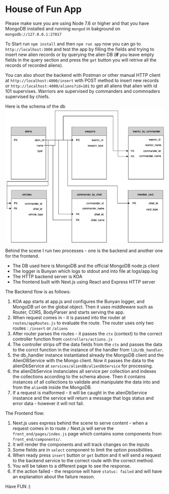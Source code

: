 # House of Fun App

Please make sure you are using Node 7.6 or higher and that you have MongoDB installed and running `mongod` in bakground on `mongodb://127.0.0.1:27017`

To Start run `npm install` and then `npm run app`
now you can go to `http://localhost:3000` and test the app by filling the fields and trying to insert new alien records or by querying the alien DB (__if__ you leave empty fields in the query section and press the `get` button you will retrive all the records of recorded aliens).

You can also shoot the backend with Postman or other manual HTTP client at `http://localhost:4000/insert` with POST method to insert new records or `http://localhost:4000/aliens?id=101` to get all aliens that alien with id 101 supervises. Warriors are supervised by commanders and commnaders supervised by chiefs.

Here is the schema of the db 
![db schema](https://github.com/stasezersky/house_of_fun/blob/master/DBscheme.jpg)

Behind the scene I run two processes - one is the backend and another one for the frontend.
* The DB used here is MongoDB and the official MongoDB node.js client 
* The logger is Bunyan which logs to stdout and into file at logs/app.log
* The HTTP backend server is KOA
* The frontend built with Next.js using React and Express HTTP server

The Backend flow is as follows:
1. KOA app starts at app.js and configures the Bunyan logger, and MongoDB url on the global object. Then it uses middleware such as Router, CORS, BodyParser and starts serving the app.
2. When request comes in - it is passed into the router at `routes/appRoutes.js` to evaluate the route. The router uses only two routes : `/insert` or `/aliens`
3. After router parses the routes - it passes the `ctx` (context) to the correct controller function from `controllers/actions.js`
4. The controller strips off the data fields from the `ctx` and passes the data to the corrct function in the instance of the handler from `lib/db_handler`.
5. the db_handler instance instantiated already the MongoDB client and the AlienDBService with the Mongo client. Now it passes the data to the alienDbService at `services/alienDB/alienDbService` for processing.
6. the alienDbService instanciates all service per collection and indexes the collections according to the schema above. Then it contains instances of all collections to validate and manipulate the data into and from the `alienDB` inside the MongoDB.
7. If a request is malformed - it will be caught in the alienDbService insstance and the service will return a message that logs status and error data - however it will not fail.

The Frontend flow:
1. Next.js uses express behind the scene to serve content - when a request comes in to route `/` Next.js will serve the `front_end/pages/index.js` page which contains some components from `front_end/components/`.
2. It will render the components and will track changes on the inputs
3. Some fields are in `select` component to limit the option possibilities.
4. When ready press `insert` button or `get` button and it will send a request to the backend service to the correct route with the correct method.
5. You will be taken to a different page to see the response.
6. If the action failed - the response will have `status: failed` and will have an explanation about the failure reason.

Have FUN :)


